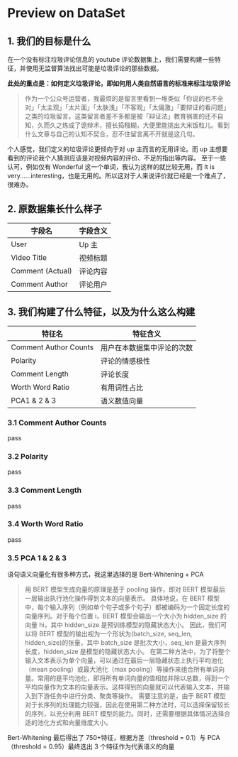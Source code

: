 # Preview on DataSet

## 1. 我们的目标是什么

在一个没有标注垃圾评论信息的 youtube 评论数据集上，我们需要构建一些特征，并使用无监督算法找出可能是垃圾评论的那些数据。

**此处的重点是：如何定义垃圾评论，即如何用人类自然语言的标准来标注垃圾评论**

> 作为一个公众号运营者，我最烦的是留言里看到一堆类似「你说的也不全对」「太主观」「太片面」「太肤浅」「不客观」「太偏激」「要辩证的看问题」之类的垃圾留言。这类留言者差不多都是被「辩证法」教育祸害的还不自知，久而久之炼成了诡辩术，擅长捣糨糊，大便里能挑出大米饭粒儿。看到什么文章与自己的认知不契合，忍不住留言离不开就是这几句。

个人感觉，我们定义的垃圾评论更倾向于对 up 主而言的无用评论。而 up 主想要看到的评论我个人猜测应该是对视频内容的评价、不足的指出等内容。
至于一些认可，例如仅有 Wonderful 这一个单词，我认为这样的就比较无用，而 It is very......interesting，也是无用的。所以这对于人来说评价就已经是一个难点了，很难办。

## 2. 原数据集长什么样子

| 字段名           | 字段含义 |
| ---------------- | -------- |
| User             | Up 主    |
| Video Title      | 视频标题 |
| Comment (Actual) | 评论内容 |
| Comment Author   | 评论用户 |

## 3. 我们构建了什么特征，以及为什么这么构建

| 特征名                | 特征含义                   |
| --------------------- | -------------------------- |
| Comment Author Counts | 用户在本数据集中评论的次数 |
| Polarity              | 评论的情感极性             |
| Comment Length        | 评论长度                   |
| Worth Word Ratio      | 有用词性占比               |
| PCA1 & 2 & 3          | 语义数值向量               |

### 3.1 Comment Author Counts

pass

### 3.2 Polarity

pass

### 3.3 Comment Length

pass

### 3.4 Worth Word Ratio

pass

### 3.5 PCA 1 & 2 & 3

语句语义向量化有很多种方式，我这里选择的是 Bert-Whitening + PCA

> 用 BERT 模型生成向量的原理是基于 pooling 操作，即对 BERT 模型最后一层输出执行池化操作得到文本的向量表示。
> 具体地说，在 BERT 模型中，每个输入序列（例如单个句子或多个句子）都被编码为一个固定长度的向量序列。对于每个位置 i，BERT 模型会输出一个大小为 hidden_size 的向量 hi，其中 hidden_size 是预训练模型的隐藏状态大小。
> 因此，我们可以将 BERT 模型的输出视为一个形状为(batch_size, seq_len, hidden_size)的张量，其中 batch_size 是批次大小，seq_len 是最大序列长度，hidden_size 是模型的隐藏状态大小。
> 在第二种方法中，为了将整个输入文本表示为单个向量，可以通过在最后一层隐藏状态上执行平均池化（mean pooling）或最大池化（max pooling）等操作来组合所有单词向量。常用的是平均池化，即将所有单词向量的值相加并除以总数，得到一个平均向量作为文本的向量表示。这样得到的向量就可以代表输入文本，并输入到下游任务中进行分类、聚类等操作。
> 需要注意的是，由于 BERT 模型对于长序列的处理能力较强，因此在使用第二种方法时，可以选择保留较长的序列，以充分利用 BERT 模型的能力。同时，还需要根据具体情况选择合适的池化方式和向量维度大小。

Bert-Whitening 最后得出了 750+特征，根据方差（threshold = 0.1）与 PCA（threshold = 0.95）最终选出 3 个特征作为代表语义的向量
